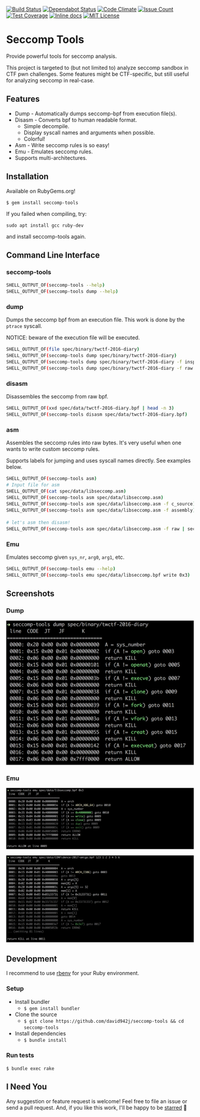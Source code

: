 [![Build Status](https://travis-ci.com/david942j/seccomp-tools.svg?branch=master)](https://travis-ci.com/david942j/seccomp-tools)
[![Dependabot Status](https://api.dependabot.com/badges/status?host=github&repo=david942j/seccomp-tools)](https://dependabot.com)
[![Code Climate](https://codeclimate.com/github/david942j/seccomp-tools/badges/gpa.svg)](https://codeclimate.com/github/david942j/seccomp-tools)
[![Issue Count](https://codeclimate.com/github/david942j/seccomp-tools/badges/issue_count.svg)](https://codeclimate.com/github/david942j/seccomp-tools)
[![Test Coverage](https://codeclimate.com/github/david942j/seccomp-tools/badges/coverage.svg)](https://codeclimate.com/github/david942j/seccomp-tools/coverage)
[![Inline docs](https://inch-ci.org/github/david942j/seccomp-tools.svg?branch=master)](https://inch-ci.org/github/david942j/seccomp-tools)
[![MIT License](https://img.shields.io/badge/license-MIT-blue.svg)](http://choosealicense.com/licenses/mit/)

# Seccomp Tools
Provide powerful tools for seccomp analysis.

This project is targeted to (but not limited to) analyze seccomp sandbox in CTF pwn challenges.
Some features might be CTF-specific, but still useful for analyzing seccomp in real-case.

## Features
* Dump - Automatically dumps seccomp-bpf from execution file(s).
* Disasm - Converts bpf to human readable format.
  - Simple decompile.
  - Display syscall names and arguments when possible.
  - Colorful!
* Asm - Write seccomp rules is so easy!
* Emu - Emulates seccomp rules.
* Supports multi-architectures.

## Installation

Available on RubyGems.org!
```
$ gem install seccomp-tools
```

If you failed when compiling, try:
```
sudo apt install gcc ruby-dev
```
and install seccomp-tools again.

## Command Line Interface

### seccomp-tools

```bash
SHELL_OUTPUT_OF(seccomp-tools --help)
SHELL_OUTPUT_OF(seccomp-tools dump --help)
```

### dump

Dumps the seccomp bpf from an execution file.
This work is done by the `ptrace` syscall.

NOTICE: beware of the execution file will be executed.
```bash
SHELL_OUTPUT_OF(file spec/binary/twctf-2016-diary)
SHELL_OUTPUT_OF(seccomp-tools dump spec/binary/twctf-2016-diary)
SHELL_OUTPUT_OF(seccomp-tools dump spec/binary/twctf-2016-diary -f inspect)
SHELL_OUTPUT_OF(seccomp-tools dump spec/binary/twctf-2016-diary -f raw | xxd)
```

### disasm

Disassembles the seccomp from raw bpf.
```bash
SHELL_OUTPUT_OF(xxd spec/data/twctf-2016-diary.bpf | head -n 3)
SHELL_OUTPUT_OF(seccomp-tools disasm spec/data/twctf-2016-diary.bpf)
```

### asm

Assembles the seccomp rules into raw bytes.
It's very useful when one wants to write custom seccomp rules.

Supports labels for jumping and uses syscall names directly. See examples below.
```bash
SHELL_OUTPUT_OF(seccomp-tools asm)
# Input file for asm
SHELL_OUTPUT_OF(cat spec/data/libseccomp.asm)
SHELL_OUTPUT_OF(seccomp-tools asm spec/data/libseccomp.asm)
SHELL_OUTPUT_OF(seccomp-tools asm spec/data/libseccomp.asm -f c_source)
SHELL_OUTPUT_OF(seccomp-tools asm spec/data/libseccomp.asm -f assembly)

# let's asm then disasm!
SHELL_OUTPUT_OF(seccomp-tools asm spec/data/libseccomp.asm -f raw | seccomp-tools disasm -)
```

### Emu

Emulates seccomp given `sys_nr`, `arg0`, `arg1`, etc.
```bash
SHELL_OUTPUT_OF(seccomp-tools emu --help)
SHELL_OUTPUT_OF(seccomp-tools emu spec/data/libseccomp.bpf write 0x3)
```

## Screenshots

### Dump
![dump](https://github.com/david942j/seccomp-tools/blob/master/examples/dump-diary.png?raw=true)

### Emu
![emu](https://github.com/david942j/seccomp-tools/blob/master/examples/emu-libseccomp.png?raw=true)

![emu](https://github.com/david942j/seccomp-tools/blob/master/examples/emu-amigo.png?raw=true)

## Development

I recommend to use [rbenv](https://github.com/rbenv/rbenv) for your Ruby environment.

### Setup

- Install bundler
  - `$ gem install bundler`
- Clone the source
  - `$ git clone https://github.com/david942j/seccomp-tools && cd seccomp-tools`
- Install dependencies
  - `$ bundle install`

### Run tests

`$ bundle exec rake`

## I Need You

Any suggestion or feature request is welcome!
Feel free to file an issue or send a pull request.
And, if you like this work, I'll be happy to be [starred](https://github.com/david942j/seccomp-tools/stargazers) :grimacing:
